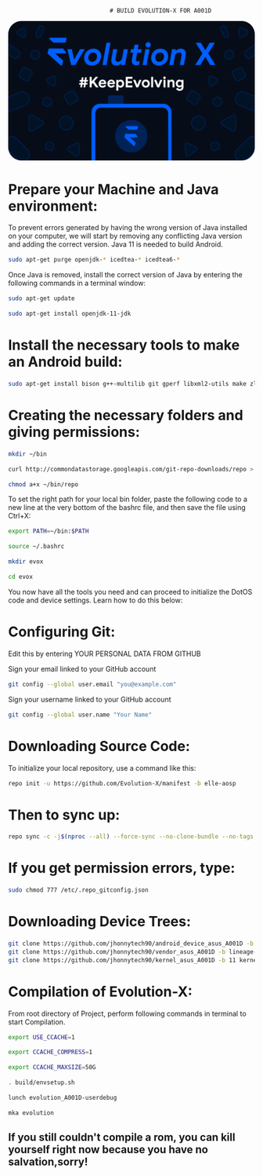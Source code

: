                                  # BUILD EVOLUTION-X FOR A001D

<p align="center">
<img src="https://github.com/Evolution-X/manifest/raw/elle/EvoBanner.png" > 
</p>

Prepare your Machine and Java environment:
========================

To prevent errors generated by having the wrong version of Java installed on your computer, we will start by removing any conflicting Java version and adding the correct version. Java 11 is needed to build Android.

```bash
sudo apt-get purge openjdk-* icedtea-* icedtea6-*
```
Once Java is removed, install the correct version of Java by entering the following commands in a terminal window:
```bash
sudo apt-get update
```
```bash
sudo apt-get install openjdk-11-jdk
```

Install the necessary tools to make an Android build:
================

```bash
sudo apt-get install bison g++-multilib git gperf libxml2-utils make zlib1g-dev:i386 zip liblz4-tool libncurses5 libssl-dev bc flex curl python-is-python3
```

Creating the necessary folders and giving permissions:
================

```bash
mkdir ~/bin
```
```bash
curl http://commondatastorage.googleapis.com/git-repo-downloads/repo > ~/bin/repo
```
```bash
chmod a+x ~/bin/repo
```
To set the right path for your local bin folder, paste the following code to a new line at the very bottom of the bashrc file, and then save the file using Ctrl+X:
```bash
export PATH=~/bin:$PATH
```
```bash
source ~/.bashrc
```
```bash
mkdir evox
```
```bash
cd evox
```
You now have all the tools you need and can proceed to initialize the DotOS code and device settings. Learn how to do this below:

Configuring Git:
================
Edit this by entering YOUR PERSONAL DATA FROM GITHUB

Sign your email linked to your GitHub account
```bash
git config --global user.email "you@example.com"
```
Sign your username linked to your GitHub account
```bash
git config --global user.name "Your Name"
```



Downloading Source Code:
========================

To initialize your local repository, use a command like this:

```bash
repo init -u https://github.com/Evolution-X/manifest -b elle-aosp
```

Then to sync up:
================

```bash
repo sync -c -j$(nproc --all) --force-sync --no-clone-bundle --no-tags
```

If you get permission errors, type:
================

```bash
sudo chmod 777 /etc/.repo_gitconfig.json
```

Downloading Device Trees:
========================
```bash
git clone https://github.com/jhonnytech90/android_device_asus_A001D -b evox device/asus/A001D &&
git clone https://github.com/jhonnytech90/vendor_asus_A001D -b lineage-18.1 vendor/asus/A001D &&
git clone https://github.com/jhonnytech90/kernel_asus_A001D -b 11 kernel/asus/A001D && git clone https://github.com/syberia-project/platform_hardware_qcom_display.git -b 9.0-caf-8996 hardware/qcom/display-caf/msm8996
```
Compilation of Evolution-X:
====================

From root directory of Project, perform following commands in terminal to start Compilation.
```bash
export USE_CCACHE=1
```
```bash
export CCACHE_COMPRESS=1
```
```bash
export CCACHE_MAXSIZE=50G
```



```bash
. build/envsetup.sh
```

```bash
lunch evolution_A001D-userdebug
```

```bash
mka evolution
```

If you still couldn't compile a rom, you can kill yourself right now because you have no salvation,sorry!
-----------------------------------------------------------------------------
